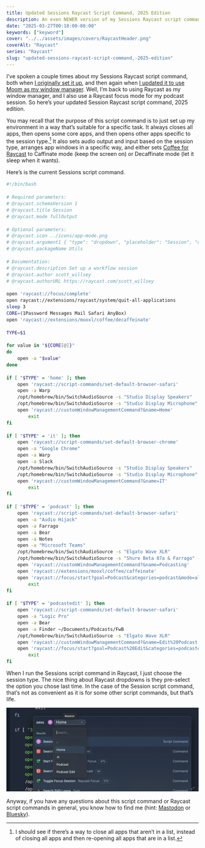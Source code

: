 ```yaml
---
title: Updated Sessions Raycast Script Command, 2025 Edition
description: An even NEWER version of my Sessions Raycast script command using Raycast window layouts, Raycast focus sessions, and Coffee for Raycast to keep the screen awake.
date: "2025-03-27T00:10:00-08:00"
keywords: ["keyword"]
cover: "../../assets/images/covers/RaycastHeader.png"
coverAlt: "Raycast"
series: "Raycast"
slug: "updated-sessions-raycast-script-command,-2025-edition"
---
```

I’ve spoken a couple times about my Sessions Raycast script command, both when [I originally set it up](https://scottwillsey.com/sessions-script-command/), and then again when [I updated it to use Moom as my window manager](https://scottwillsey.com/updated-sessions-script-command/). Well, I’m back to using Raycast as my window manager, and I also use a Raycast focus mode for my podcast session. So here’s your updated Session Raycast script command, 2025 edition.

You may recall that the purpose of this script command is to just set up my environment in a way that’s suitable for a specific task. It always closes all apps, then opens some core apps, and then opens other apps specific to the session type.[^1] It also sets audio output and input based on the session type, arranges app windows in a specific way, and either sets [Coffee for Raycast](https://www.raycast.com/mooxl/coffee) to Caffinate mode (keep the screen on) or Decaffinate mode (let it sleep when it wants).

Here’s is the current Sessions script command.

```bash
#!/bin/bash

# Required parameters:
# @raycast.schemaVersion 1
# @raycast.title Session
# @raycast.mode fullOutput

# Optional parameters:
# @raycast.icon ../icons/app-mode.png
# @raycast.argument1 { "type": "dropdown", "placeholder": "Session", "data": [ { "title": "Home", "value": "home" }, { "title": "IT", "value": "it" }, { "title": "Podcast", "value": "podcast" }, { "title": "Podcast Edit", "value": "podcastedit" } ] }
# @raycast.packageName Utils

# Documentation:
# @raycast.description Set up a workflow session
# @raycast.author scott_willsey
# @raycast.authorURL https://raycast.com/scott_willsey

open 'raycast://focus/complete'
open raycast://extensions/raycast/system/quit-all-applications
sleep 3
CORE=(1Password Messages Mail Safari AnyBox)
open 'raycast://extensions/mooxl/coffee/decaffeinate'

TYPE=$1

for value in "${CORE[@]}"
do
    open -a "$value"
done

if [ "$TYPE" = 'home' ]; then
    open 'raycast://script-commands/set-default-browser-safari'
    open -a Warp
    /opt/homebrew/bin/SwitchAudioSource -s "Studio Display Speakers"
    /opt/homebrew/bin/SwitchAudioSource -s "Studio Display Microphone" -t "input"
    open 'raycast://customWindowManagementCommand?&name=Home'
        exit
fi

if [ "$TYPE" = 'it' ]; then
    open 'raycast://script-commands/set-default-browser-chrome'
    open -a "Google Chrome"
    open -a Warp
    open -a Slack
    /opt/homebrew/bin/SwitchAudioSource -s "Studio Display Speakers"
    /opt/homebrew/bin/SwitchAudioSource -s "Studio Display Microphone" -t "input"
    open 'raycast://customWindowManagementCommand?&name=IT'
        exit
fi

if [ "$TYPE" = 'podcast' ]; then
    open 'raycast://script-commands/set-default-browser-safari'
    open -a "Audio Hijack"
    open -a Farrago
    open -a Bear
    open -a Notes
    open -a "Microsoft Teams"
    /opt/homebrew/bin/SwitchAudioSource -s "Elgato Wave XLR"
    /opt/homebrew/bin/SwitchAudioSource -s "Shure Beta 87a & Farrago" -t "input"
    open 'raycast://customWindowManagementCommand?&name=Podcasting'
    open 'raycast://extensions/mooxl/coffee/caffeinate'
    open 'raycast://focus/start?goal=Podcast&categories=podcast&mode=allow'
        exit
fi

if [ "$TYPE" = 'podcastedit' ]; then
    open 'raycast://script-commands/set-default-browser-safari'
    open -a "Logic Pro"
    open -a Bear
    open -a Finder ~/Documents/Podcasts/FwB
    /opt/homebrew/bin/SwitchAudioSource -s "Elgato Wave XLR"
    open 'raycast://customWindowManagementCommand?&name=Edit%20Podcast'
    open 'raycast://focus/start?goal=Podcast%20Edit&categories=podcastedit&mode=allow'
        exit
fi
```

When I run the Sessions script command in Raycast, I just choose the session type. The nice thing about Raycast dropdowns is they pre-select the option you chose last time. In the case of the Session script command, that’s not as convenient as it is for some other script commands, but that’s life.

[![SessionsDropdown](../../assets/images/posts/SessionsDropdown-d6401ea3-9aa3-4572-ac8c-6189a3af2d39.png)](/images/posts/SessionsDropdown-d6401ea3-9aa3-4572-ac8c-6189a3af2d39.jpg)

Anyway, if you have any questions about this script command or Raycast script commands in general, you know how to find me (hint: [Mastodon](https://social.lol/@scottwillsey) or [Bluesky](https://bsky.app/profile/scottwillsey.com)).

[^1]: I should see if there’s a way to close all apps that aren’t in a list, instead of closing all apps and then re-opening all apps that are in a list.

